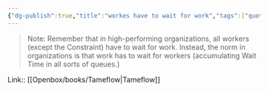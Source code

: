 ```yaml
---
{"dg-publish":true,"title":"workes have to wait for work","tags":["quotes"],"date":"2023-03-13T08:46:07+04:00","modified_at":"2023-07-07T16:36:35+03:00","alias":"workes have to wait for work","dg-path":"/quotes/202303130846.md","permalink":"/quotes/202303130846/","dgPassFrontmatter":true}
---
```



> Note: Remember that in high-performing organizations, all workers (except the Constraint) have to wait for work. Instead, the norm in organizations is that work has to wait for workers (accumulating Wait Time in all sorts of queues.)

Link:: [[Openbox/books/Tameflow|Tameflow]]
